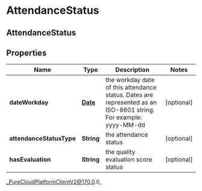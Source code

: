 # AttendanceStatus

## AttendanceStatus

## Properties

|Name | Type | Description | Notes|
|------------ | ------------- | ------------- | -------------|
| **dateWorkday** | [**Date**](Date) | the workday date of this attendance status. Dates are represented as an ISO-8601 string. For example: yyyy-MM-dd | [optional] |
| **attendanceStatusType** | **String** | the attendance status | [optional] |
| **hasEvaluation** | **String** | the quality evaluation score status | [optional] |



_PureCloudPlatformClientV2@170.0.0_

